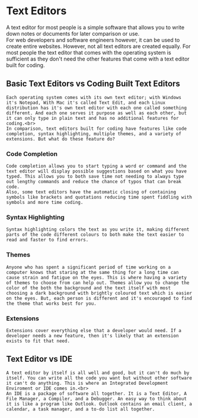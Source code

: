 # Text Editors

A text editor for most people is a simple software that allows you to write down notes or documents for later comparison or use.<br>
For web developers and software engineers however, it can be used to create entire websites. However, not all text editors are created equally. For most people the text editor that comes with the operating system is sufficient as they don't need the other features that come with a text editor built for coding.

## Basic Text Editors vs Coding Built Text Editors

    Each operating system comes with its own text editor; with Windows it's Notepad, With Mac it's called Text Edit, and each Linux distribution has it's own text editor with each one called something different. And each one serves it purpose as well as each other, but it can only type in plain text and has no additional features for coding.<br>
    In comparison, text editors built for coding have features like code completion, syntax highlighting, multiple themes, and a variety of extensions. But what do these feature do?

### Code Completion

    Code completion allows you to start typing a word or command and the text editor will display possible suggestions based on what you have typed. This allows you to both save time not needing to always type out lengthy commands and reduce the chance of typos that can break code.
    Also, some text editors have the automatic closing of containing symbols like brackets and quotations reducing time spent fiddling with symbols and more time coding.

### Syntax Highlighting

    Syntax highlighting colors the text as you write it, making different parts of the code different colours to both make the text easier to read and faster to find errors.

### Themes

    Anyone who has spent a significant period of time working on a computer knows that staring at the same thing for a long time can cause strain and fatigue on the eyes. This is where having a variety of themes to choose from can help out. Themes allow you to change the color of the both the background and the text itself with most choosing a dark background with brightly coloured text which is easier on the eyes. But, each person is different and it's encouraged to find the theme that works best for you.

### Extensions

    Extensions cover everything else that a developer would need. If a developer needs a new feature, then it's likely that an extension exists to fit that need.

## Text Editor vs IDE

    A text editor by itself is all well and good, but it can't do much by itself. You can write all the code you want but without other software it can't do anything. This is where an Integrated Development Enviroment or IDE comes in.<br>
    An IDE is a package of software all together. It is a Text Editor, A File Manager, a Compiler, and a Debugger. An easy way to think about it is like a program like Outlook. Outlook contains an email client, a calendar, a task manager, and a to-do list all together.